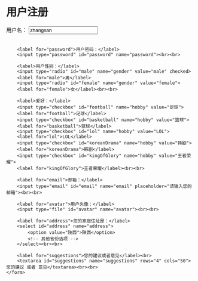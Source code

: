 <!DOCTYPE html>
<html lang="zh-CN">
<head>
    <meta charset="UTF-8">
    <title>用户注册</title>
</head>
<body>
    <form>
        <h1>用户注册</h1>
        <label for="username">用户名：</label>
        <input type="text" id="username" name="username" value="zhangsan"><br><br>
        
        <label for="password">用户密码：</label>
        <input type="password" id="password" name="password"><br><br>
        
        <label>用户性别：</label>
        <input type="radio" id="male" name="gender" value="male" checked>
        <label for="male">男</label>
        <input type="radio" id="female" name="gender" value="female">
        <label for="female">女</label><br><br>
        
        <label>爱好：</label>
        <input type="checkbox" id="football" name="hobby" value="足球">
        <label for="football">足球</label>
        <input type="checkbox" id="basketball" name="hobby" value="篮球">
        <label for="basketball">篮球</label>
        <input type="checkbox" id="lol" name="hobby" value="LOL">
        <label for="lol">LOL</label>
        <input type="checkbox" id="koreanDrama" name="hobby" value="韩剧">
        <label for="koreanDrama">韩剧</label>
        <input type="checkbox" id="kingOfGlory" name="hobby" value="王者荣耀">
        <label for="kingOfGlory">王者荣耀</label><br><br>
        
        <label for="email">邮箱：</label>
        <input type="email" id="email" name="email" placeholder="请输入您的邮箱"><br><br>
        
        <label for="avatar">用户头像：</label>
        <input type="file" id="avatar" name="avatar"><br><br>
        
        <label for="address">您的家庭住址是：</label>
        <select id="address" name="address">
            <option value="陕西">陕西</option>
            <!-- 其他省份选项 -->
        </select><br><br>
        
        <label for="suggestions">您的建议或者意见</label><br>
        <textarea id="suggestions" name="suggestions" rows="4" cols="50">您的建议 或者 意见</textarea><br><br>
    </form>
</body>
</html>
